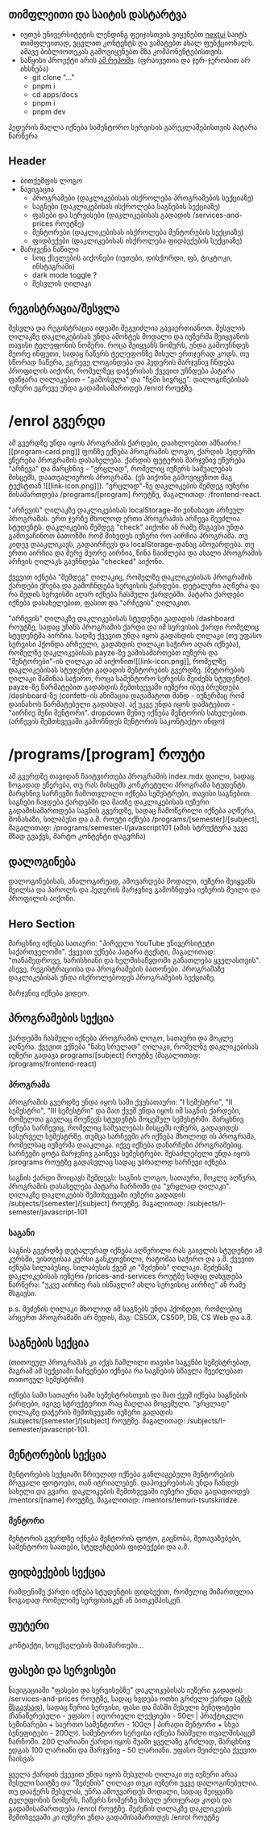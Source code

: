 ## თიმფლეითი და საიტის დასტარტვა

- იუთუბ უნივერსიტეტის ლენდინგ ფეიჯისთვის ვიყენებთ [nextui](https://nextui.org) საიტს თიმფლეითად, ვცვლით კონტენტს და ვამატებთ ახალ ფუნქციონალს. ამავე ბიბლიოთეკას გამოვიყენებთ მზა კომპონენტებისთვის.
- საწყისი პროექტი არის [ამ რეპოში](https://github.com/bitcamp-ge/universiteti.ge). (ფრაივეთია და ჯერ-ჯერობით არ იხსნება)
  - git clone "..."
  - pnpm i
  - cd apps/docs
  - pnpm i
  - pnpm dev

ჰედერის მაღლა იქნება სამენტორო სერვისის გარეკლამებისთვის პატარა წარწერა

## Header

- ბითქემფის ლოგო
- ნავიგაცია
  - პროგრამები (დაკლიკებისას ისქროლება პროგრამების სექციაზე)
  - საგნები (დაკლიკებისას ისქროლება საგნების სექციაზე)
  - ფასები და სერვისები (დაკლიკებისას გადადის /services-and-prices როუტზე)
  - მენტორები (დაკლიკებისას ისქროლება მენტორების სექციაზე)
  - ფიდბექები (დაკლიკებისას ისქროლება ფიდბექების სექციაზე)
- მარჯვენა ნაწილი
  - სოც ქსელების აიქონები (იუთუბი, დისქორდი, ფბ, ტიკტოკი, ინსტაგრამი)
  - dark mode toggle ?
  - შესვლის ღილაკი


## რეგისტრაცია/შესვლა

შესვლა და რეგისტრაცია იდეაში შეგვიძლია გავაერთიანოთ. შესვლის ღილაკზე დაკლიკებისას უნდა ამოხტეს მოდალი და იუზერმა შეიყვანოს თავისი ტელეფონის ნომერი. როცა შეიყვანს ნომერს, უნდა გამოუჩნდეს მეორე ინფუთი, სადაც ჩაწერს ტელეფონზე მისულ ერთჯერად კოდს. თუ სწორად ჩაწერა, ეგრევე ლოგინდება და ჰედერის მარჯვნივ ჩნდება პროფილის აიქონი, რომელზეც დაჭერისას ქვევით უჩნდება პატარა ფანჯარა ღილაკებით - "გამოსვლა" და "ჩემი სივრცე". დალოგინებისას იუზერი ეგრევე უნდა გადამისამართდეს /enrol როუტზე.

# /enrol გვერდი

ამ გვერდზე უნდა იყოს პროგრამის ქარდები, დაახლოებით ამნაირი.![[program-card.png]]
ფონზე ექნება პროგრამის ლოგო, ქარდის ჰედერში ეწერება პროგრამის დასახელება. ქარდის ფუტერის მარჯვნივ ეწერება "არჩევა" და მარცხნივ - "ვრცლად", რომელიც იუზერს საშუალებას მისცემს, დაათვალიეროს პროგრამა. (ეს აიქონი გამოვიყენოთ მაგ ტექსტთან ![[link-icon.png]]). "ვრცლად"-ზე დაკლიკების შემდეგ იუზერი მისამართდება /programs/[program] როუტზე, მაგალითად: /frontend-react.

"არჩევის" ღილაკზე დაკლიკებისას localStorage-ში ვინახავთ არჩეულ პროგრამას. ერთ ჯერზე მხოლოდ ერთი პროგრამის არჩევა შეუძლია სტუდენტს. დაკლიკების შემდეგ "check" აიქონი ან რამე მსგავსი უნდა გამოვაჩინოთ ბათონში რომ მიხვდეს იუზერი რო აირჩია პროგრამა. თუ კიდევ დააკლიკავს, გადაირჩევს და localStorage-დანაც ამოვარდება. თუ ერთი აირჩია და მერე მეორე აირჩია, წინა წაიშლება და ახალი პროგრამის არჩვის ღილაკს გაუჩნდება "checked" აიქონი.

ქვევით იქნება "შემდეგ" ღილაკიც, რომელზე დაკლიკებისას პროგრამის ქარდები ქრება და გამოჩნდება სერვისის ქარდები. დეტალური აღწერა და რა შედის სერვისში აღარ იქნება ჩასმული ქარდებში. პატარა ქარდები იქნება დასახელებით, ფასით და "არჩევის" ღილაკით.

"არჩევის" ღილაკზე დაკლიკებისას სტუდენტი გადადის /dashboard როუტზე, სადაც უჩანს პროგრამის ქარდი და იმ სერვისის ქარდი რომელიც სტუდენტმა აირჩია. სადმე ქვევით უნდა იყოს გადახდის ღილაკი (თუ უფასო სერვისი ჰქონდა არჩეული, გადახდის ღილაკი საჭირო აღარ იქნება), რომელზე დაკლიკებისას payze-ზე ვამისამართებთ იუზერს და "მენტორები"-ის ღილაკი ამ აიქონით![[link-icon.png]], რომელზე დაკლიკებისას სტუდენტი გადადის მენტორების გვერდზე. (მეტორების ღილაკი მაშინაა საჭირო, როცა სამენტორო სერვისს შეიძენს სტუდენტი). payze-ზე წარმატებით გადახდის შემთხვევაში იუზერი ისევ ბრუნდება /dashboard-ზე (confetti-ის ანიმაცია დავამატოთ მანდ - იუზერმაც რომ დაინახოს წარმატებული გადახდა). აქ უკვე უნდა იყოს დამატებით - "აირჩიე შენი მენტორი". dropdown მენიუ იქნება მენტორის სახელებით. (არჩევის შემთხვევაში გამოჩნდეს მენტორის საკონტაქტო ინფო)

# /programs/[program] როუტი

ამ გვერდზე თავიდან ჩაიტვირთება პროგრამის index.mdx ფაილი, სადაც ზოგადად ეწერება, თუ რას მისცემს კონკრეტული პროგრამა სტუდენტს. მარცხნივ სარჩევში ჩამოთვლილი იქნება სემესტრები, თავისი საგნებით. საგნები ჩაჯდება ქარდებში და მათზე დაკლიკებისას იუზერი გადამისამართდება საგნის გვერდზე, სადაც ჩამოწერილი იქნება აღწერა, მონახაზი, სილაბუსი და ა.შ. როუტი იქნება /programs/[semester]/[subject], მაგალითად: /programs/semester-I/javascript101 (ამის სტრუქტურა უკვე მზად გვაქვს, მარტო კონტენტი დაგვრჩა)

## დალოგინება

დალოგინებისას, ანალოგირუად, ამოვარდება მოდალი, იუზერი შეიყვანს მეილსა და პაროლს და ჰედერის მარჯვნივ გამოჩნდება იუზერის მეილი და პროფილის აიქონი.

## Hero Section

მარცხნივ იქნება სათაური: "პირველი YouTube უნივერსიტეტი საქართველოში". ქვევით ექნება პატარა ტექსტი, მაგალითად: "თანამედროვე, ხარისხიანი და ხელმისაწვდომი განათლება ყველასთვის". ასევე, რეგისტრაციისა და პროგრამების ბათონები. პროგრამაზე დაკლიკებისას უნდა ისქროლებოდეს პროგრამების სექციაზე.

მარჯვნივ იქნება ვიდეო.

## პროგრამების სექცია

ქარდებში ჩასმული იქნება პროგრამის ლოგო, სათაური და მოკლე აღწერა. ქვევით ექნება "ნახე სრულად" ღილაკი, რომელზე დაკლიკებისას იუზერი გადავა programs/[subject] როუტზე (მაგალითად: /programs/frontend-react)

### პროგრამა

პროგრამის გვერდზე უნდა იყოს სამი ქვესათაური: "I სემესტრი", "II სემესტრი", "III სემესტრი" და მათ ქვეშ უნდა იყოს იმ საგნის ქარდები, რომელთა გავლაც მოუწევს სტუდენტს მოცემულ სემესტრში. მარცხნივ იქნება სარჩევიც, რომელიც საშუალებას მისცემს იუზერს, გადავიდეს სასურველ სემესტრზე. თუმცა სარჩევში არ იქნება მხოლოდ ის პროგრამა, რომელსაც იუზერმა დააკლიკა. იქვე იქნება დანარჩენი პროგრამებიც. სარჩევში ცოტა მარჯვნივ გაიწევა სემესტრები. შესაძლებელი უნდა იყოს /programs როუტზე გადასვლაც სადაც უბრალოდ სარჩევი იქნება.

საგნის ქარდი მოიცავს შემდეგს: საგნის ლოგო, სათაური, მოკლე აღწერა, პროგრამის დასახელება პატარა ჩარჩოში და "ვრცლად ღილაკი". ღილაკზე დაკლიკების შემთხვევაში იუზერი გადადის /subjects/[semester]/[subject] როუტზე. მაგალითად: /subjects/I-semester/javascript-101

### საგანი

საგნის გვერდზე დეტალურად იქნება აღწერილი რას გაივლის სტუდენტი ამ კურსში, ვისთვისაა კურსი განკუთვნილი, რატომაა საჭირო და ა.შ. ქვევით იქნება სილაბუსიც. სილაბუსის ქვეშ კი "შეძენის" ღილაკი. შეძენაზე დაკლიკებისას იუზერი /prices-and-services როუტზე სადაც დახვდება წარწერა: "უკვე აირჩიე რას ისწავლი? ახლა სერვისიც აირჩიე" ან რამე მსგავსი.

p.s. შეძენის ღილაკი მხოლოდ იმ საგნებს უნდა ჰქონდეთ, რომლებიც არცერთ პროგრამაში არ შედის, მაგ: CS50X, CS50P, DB, CS Web და ა.შ.

## საგნების სექცია

(თითოეულ პროგრამას კი აქვს ჩაშლილი თავისი საგენბი სემესტრებად, მაგრამ ამ სექციაში ნაჩვენები იქნება რა საგნების სწავლა შეეძლებათ თითოეულ სემესტრში)

იქნება სამი სათაური სამი სემესტრისთვის და მათ ქვეშ იქნება საგნების ქარდები, იგივე სტრუქტურით რაც მაღლაა მოცემული. "ვრცლად" ღილაკზე დაჭერის შემთხვევაში იუზერი გადადის /subjects/[semester]/[subject] როუტზე. მაგალითად: /subjects/I-semester/javascript-101.

## მენტორების სექცია

მენტორების სექციაში წრიულად იქნება განლაგებული მენტორების მრგვალი ფოტოები, თან იტრიალებენ. დაჰოვერებისას უნდა ჩანდეს სახელი და გვარი. დაკლიკების შემთხვევაში იუზერი უნდა გადადიოდეს /mentors/[name] როუტზე, მაგალითად: /mentors/temuri-tsutskiridze.

### მენტორი

მენტორის გვერდზე იქნება მენტორის ფოტო, გაცნობა, შეთავაზებები, სამენტორო საათები, სტუდენტების ფიდბექები და ა.შ.

## ფიდბექების სექცია

რამდენიმე ქარდი იქნება სტუდენტის ფიდბექით, რომელიც მიმართულია ზოგადად რომელიმე სერვისისკენ ან ბითკემპისკენ.

## ფუტერი

კონტაქტი, სოცქსელების მისამართები...

## ფასები და სერვისები

ნავიგაციაში "ფასები და სერვისებზე" დაკლიკებისას იუზერი გადადის /services-and-prices როუტზე, სადაც ხვდება ოთხი გრძელი ქარდი ([ამის მსგავსად](https://www.bitcamp.ge/servisebi-da-fasebi)), სადაც წერია სერვისი, ფასი და მასში შესული ბენეფიტები (ჩანაწერებული - უფასო | თეორიული ლექციები - 50ლ | პრაქტიკული სემინარები + საერთო სამენტორო - 100ლ | პირადი მენტორი + სხვა ბენეფიტები - 200ლ). სამენტორო სერვისი იქნება ჩასმული თვალშისაცემ ჩარჩოში. 200 ლარიანი ქარდი იყოს შუაში ყველაზე გრძლად, მარცხნივ ედგას 100 ლარიანი და მარჯვნივ - 50 ლარიანი. უფასო შეიძლება ქვევით ჩაისვას

ყველა ქარდის ქვევით უნდა იყოს შესვლის ღილაკი თუ იუზერი არაა შესული საიტზე და "შეძენის" ღილაკი თუკი იუზერი უკვე დალოგინებულია. თუ დააჭერს შესვლას, უნრა ამოუვარდეს მოდალი, სადაც შეიყვანს ტელეფონის ნომერს, ჩაწერს ნომერზე მისულ ერთჯერად კოდს და გადამისამართდება /enrol როუტზე. შეძენის ღილაკზე დაკლიკების შემთხვევაში კი იუზერი უნდა გადამისამართდეს /enrol როუტზე
